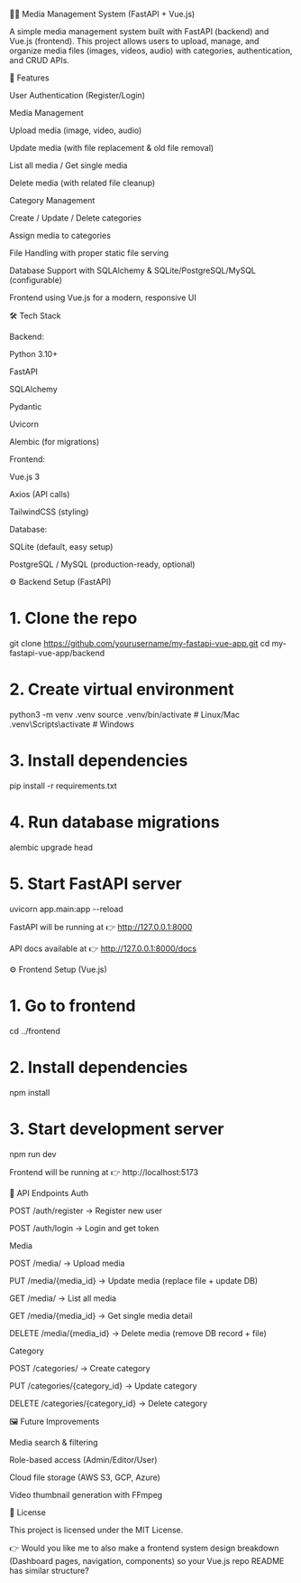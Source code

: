 📸🎥 Media Management System (FastAPI + Vue.js)

A simple media management system built with FastAPI (backend) and Vue.js (frontend).
This project allows users to upload, manage, and organize media files (images, videos, audio) with categories, authentication, and CRUD APIs.

🚀 Features

User Authentication (Register/Login)

Media Management

Upload media (image, video, audio)

Update media (with file replacement & old file removal)

List all media / Get single media

Delete media (with related file cleanup)

Category Management

Create / Update / Delete categories

Assign media to categories

File Handling with proper static file serving

Database Support with SQLAlchemy & SQLite/PostgreSQL/MySQL (configurable)

Frontend using Vue.js for a modern, responsive UI

🛠️ Tech Stack

Backend:

Python 3.10+

FastAPI

SQLAlchemy

Pydantic

Uvicorn

Alembic (for migrations)

Frontend:

Vue.js 3

Axios (API calls)

TailwindCSS (styling)

Database:

SQLite (default, easy setup)

PostgreSQL / MySQL (production-ready, optional)

⚙️ Backend Setup (FastAPI)
# 1. Clone the repo
git clone https://github.com/yourusername/my-fastapi-vue-app.git
cd my-fastapi-vue-app/backend

# 2. Create virtual environment
python3 -m venv .venv
source .venv/bin/activate   # Linux/Mac
.venv\Scripts\activate      # Windows

# 3. Install dependencies
pip install -r requirements.txt

# 4. Run database migrations
alembic upgrade head

# 5. Start FastAPI server
uvicorn app.main:app --reload


FastAPI will be running at 👉 http://127.0.0.1:8000

API docs available at 👉 http://127.0.0.1:8000/docs

⚙️ Frontend Setup (Vue.js)
# 1. Go to frontend
cd ../frontend

# 2. Install dependencies
npm install

# 3. Start development server
npm run dev


Frontend will be running at 👉 http://localhost:5173

🔑 API Endpoints
Auth

POST /auth/register → Register new user

POST /auth/login → Login and get token

Media

POST /media/ → Upload media

PUT /media/{media_id} → Update media (replace file + update DB)

GET /media/ → List all media

GET /media/{media_id} → Get single media detail

DELETE /media/{media_id} → Delete media (remove DB record + file)

Category

POST /categories/ → Create category

PUT /categories/{category_id} → Update category

DELETE /categories/{category_id} → Delete category

🖼️ Future Improvements

Media search & filtering

Role-based access (Admin/Editor/User)

Cloud file storage (AWS S3, GCP, Azure)

Video thumbnail generation with FFmpeg

📜 License

This project is licensed under the MIT License.

👉 Would you like me to also make a frontend system design breakdown (Dashboard pages, navigation, components) so your Vue.js repo README has similar structure?